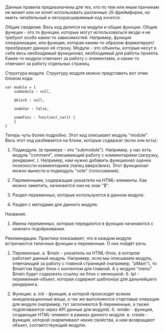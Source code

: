 Данные правила предназначены для тех, кто по тем или иным причинам не может или не хочет использовать различные JS-фреймфорки, но иметь читабельный и легкорасширяемый код хочется.

Общие сведения.
Весь код делится на модули и общие функции.
Общие функции - это те функции, которые могут использоваться везде и не требуют особо каких-то зависимостей. Например, функция плюрализации, или функция, которая каким-то образом форматирует/преобразует данную её строку.
Модули - это объекты, которые несут в себе весь необходимый функционал, необходимый для работы проекта. Какие-то модули отвечают за работу с элементами, а какие-то отвечают за работу отдельных страниц.

Структура модуля.
Структуру модуля можно представить вот этим блоком кода:

```
var module = {
    submodule : null,

    $block : null,

    someVar : false,

    someFunc : function(_var1) {
    }
}
```

Теперь чуть более подробно. Этот код описывает модуль "module". Весь этот код разбивается на блоки, которые содержат (если они есть):
1) Подмодули. (в примере - это "submodule").
Например, у нас есть модуль "comment", описывающий работу с комментарием (загрузку, рендеринг, ). Например, нам нужно добавить функционал оценки полезности комментариев (палец вверх/вниз). Этот функционал можно вынести в подмодуль "vote" (голосование).

2) Переменными, содержащие указатели на HTML-элементы. Как можно заметить, начинаются они на знак "$".

3) Раздел переменных, которые используются в данном модуле.

4) Раздел с методами для данного модуля.


Названия.
1) Имена переменных, которые передаются в функции начинаются с нижнего подчёркивания.

Рекомендации.
Практика показывает, что в каждом модуле встречаются типичные функции и переменные. О них пойдёт речь.
1) Переменные.
а. $main - указатель на HTML-блок, в котором работает данный модуль. Например, если мы описываем модуль, отвечающий за работу с главной страницей (например, "pMain"), то $main'ом будет блок с контентом для главной. А у модуля "menu" $main будет содержать ссылку на блок с менюшкой.
б. tpl - переменная-объект, которая содержит шаблон(ы) для дальнейшего рендеринга.

2) Функции.
а. init - функция, в которой происходят всякие иницализационные вещи, а так же выполняются стартовые операции для модуля (например, тут заполняются $-переменные, а также подтягиваются через API данные для модуля).
б. render - функция, создающая HTML-элемент в рамках данного модуля.
в. create - функция, которой скармливают некие свойства, а нам возвращают объект, соответствующий модулю.

